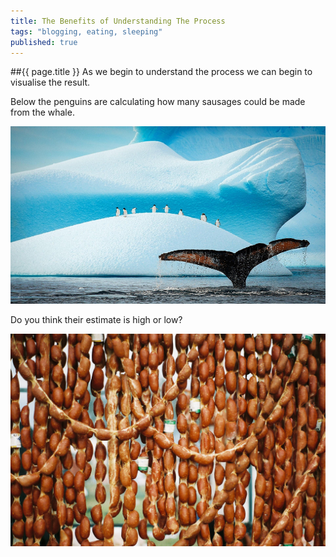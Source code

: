 ```yaml
---
title: The Benefits of Understanding The Process
tags: "blogging, eating, sleeping"
published: true
---
```


##{{ page.title }}
As we begin to understand the process we can begin to visualise the result.

Below the penguins are calculating how many sausages could be made from the whale.

![](/uploads/fd802a72-54a7-444f-ba64-1548c7494010.jpg)

Do you think their estimate is high or low?

![](/uploads/versions/sausages---(----1818-1228)---.jpg)
